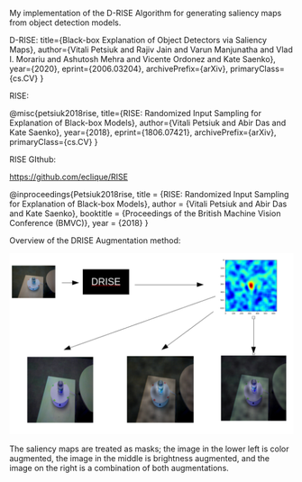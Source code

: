 My implementation of the D-RISE Algorithm for generating saliency maps from object detection models. 

D-RISE:
      title={Black-box Explanation of Object Detectors via Saliency Maps}, 
      author={Vitali Petsiuk and Rajiv Jain and Varun Manjunatha and Vlad I. Morariu and Ashutosh Mehra and Vicente Ordonez and Kate Saenko},
      year={2020},
      eprint={2006.03204},
      archivePrefix={arXiv},
      primaryClass={cs.CV}
}

RISE:

@misc{petsiuk2018rise,
      title={RISE: Randomized Input Sampling for Explanation of Black-box Models}, 
      author={Vitali Petsiuk and Abir Das and Kate Saenko},
      year={2018},
      eprint={1806.07421},
      archivePrefix={arXiv},
      primaryClass={cs.CV}
}

RISE GIthub:

https://github.com/eclique/RISE

@inproceedings{Petsiuk2018rise,
  title = {RISE: Randomized Input Sampling for Explanation of Black-box Models},
  author = {Vitali Petsiuk and Abir Das and Kate Saenko},
  booktitle = {Proceedings of the British Machine Vision Conference (BMVC)},
  year = {2018}
}

Overview of the DRISE Augmentation method:

<img src="/src/DRISE_Aug.png">

The saliency maps are treated as masks; the image in the lower left is color augmented, the image in the middle is brightness augmented, and the image on the right is a combination of both augmentations. 
